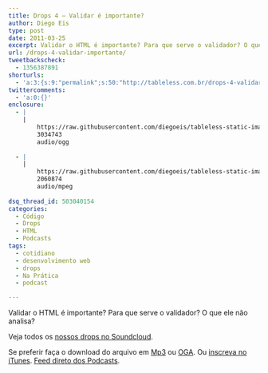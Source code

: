 ```yaml
---
title: Drops 4 – Validar é importante?
author: Diego Eis
type: post
date: 2011-03-25
excerpt: Validar o HTML é importante? Para que serve o validador? O que ele não analisa?
url: /drops-4-validar-importante/
tweetbackscheck:
  - 1356387891
shorturls:
  - 'a:3:{s:9:"permalink";s:50:"http://tableless.com.br/drops-4-validar-importante";s:7:"tinyurl";s:26:"http://tinyurl.com/3dvu8z6";s:4:"isgd";s:19:"http://is.gd/9Yw4ir";}'
twittercomments:
  - 'a:0:{}'
enclosure:
  - |
    |
        https://raw.githubusercontent.com/diegoeis/tableless-static-images/master/2011/03/drops4-validar-importa.ogg
        3034743
        audio/ogg
        
  - |
    |
        https://raw.githubusercontent.com/diegoeis/tableless-static-images/master/2011/03/drops4-validar-importa.mp3
        2060874
        audio/mpeg
        
dsq_thread_id: 503040154
categories:
  - Código
  - Drops
  - HTML
  - Podcasts
tags:
  - cotidiano
  - desenvolvimento web
  - drops
  - Na Prática
  - podcast

---
```

Validar o HTML é importante? Para que serve o validador? O que ele não analisa?

<!--audio controls> 
<source src="https://raw.githubusercontent.com/diegoeis/tableless-static-images/master/2011/03/drops4-validar-importa.ogg" type="audio/ogg" />
<source src="https://raw.githubusercontent.com/diegoeis/tableless-static-images/master/2011/03/drops4-validar-importa.mp3" type="audio/mpeg" />
 Se preferir faça o download do arquivo em <a href="https://raw.githubusercontent.com/diegoeis/tableless-static-images/master/2011/03/drops4-validar-importa.mp3" title="Audio MP3">Mp3</a> ou <a href="https://raw.githubusercontent.com/diegoeis/tableless-static-images/master/2011/03/drops4-validar-importa.ogg" title="Audio OGG">OGA</a>.
</audio-->



Veja todos os [nossos drops no Soundcloud][1].

Se preferir faça o download do arquivo em [Mp3][2] ou [OGA][3]. Ou [inscreva no iTunes][4]. <a href="http://tableless.com.br/?feed=podcast" rel="external">Feed direto dos Podcasts</a>.

 [1]: http://soundcloud.com/tableless
 [2]: https://raw.githubusercontent.com/diegoeis/tableless-static-images/master/2011/03/drops4-validar-importa.mp3 "Audio MP3"
 [3]: https://raw.githubusercontent.com/diegoeis/tableless-static-images/master/2011/03/drops4-validar-importa.ogg "Audio OGG"
 [4]: http://itunes.apple.com/us/podcast/tableless-desenvolvimento/id73330789 "Drops do Tableless no iTunes."